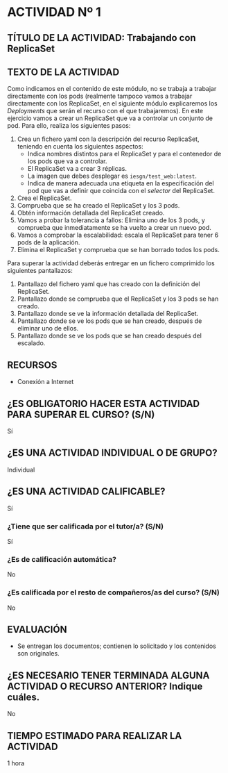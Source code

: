 # ACTIVIDAD Nº 1

## TÍTULO DE LA ACTIVIDAD: Trabajando con ReplicaSet

## TEXTO DE LA ACTIVIDAD

Como indicamos en el contenido de este módulo, no se trabaja  a trabajar directamente con los pods (realmente tampoco vamos a trabajar directamente con los ReplicaSet, en el siguiente módulo explicaremos los *Deployments* que serán el recurso con el que trabajaremos).  En este ejercicio vamos a crear un ReplicaSet que va a controlar un conjunto de pod. Para ello, realiza los siguientes pasos:

1. Crea un fichero yaml con la descripción del recurso ReplicaSet, teniendo en cuenta los siguientes aspectos:
    * Indica nombres distintos para el ReplicaSet y para el contenedor de los pods que va a controlar.
    * El ReplicaSet va a crear 3 réplicas.
    * La imagen que debes desplegar es `iesgn/test_web:latest`.
    * Indica de manera adecuada una etiqueta en la especificación del pod que vas a definir que coincida con el *selector* del ReplicaSet.
2. Crea el ReplicaSet.
3. Comprueba que se ha creado el ReplicaSet y los 3 pods.
4. Obtén información detallada del ReplicaSet creado.
5. Vamos a probar la tolerancia a fallos: Elimina uno de los 3 pods, y comprueba que inmediatamente se ha vuelto a crear un nuevo pod.
6. Vamos a comprobar la escalabilidad: escala el ReplicaSet para tener 6 pods de la aplicación.
7. Elimina el ReplicaSet y comprueba que se han borrado todos los pods.

Para superar la actividad deberás entregar en un fichero comprimido los siguientes pantallazos:

1. Pantallazo del fichero yaml que has creado con la definición del ReplicaSet.
2. Pantallazo donde se comprueba que el ReplicaSet y los 3 pods se han creado.
3. Pantallazo donde se ve la información detallada del ReplicaSet.
4. Pantallazo donde se ve los pods que se han creado, después de eliminar uno de ellos.
5. Pantallazo donde se ve los pods que se han creado después del escalado.

## RECURSOS

* Conexión a Internet

## ¿ES OBLIGATORIO HACER ESTA ACTIVIDAD PARA SUPERAR EL CURSO? (S/N)

Sí

## ¿ES UNA ACTIVIDAD INDIVIDUAL O DE GRUPO?

Individual

## ¿ES UNA ACTIVIDAD CALIFICABLE?

Sí

### ¿Tiene que ser calificada por el tutor/a? (S/N)

Sí

### ¿Es de calificación automática?

No

### ¿Es calificada por el resto de compañeros/as del curso? (S/N)

No

## EVALUACIÓN

* Se entregan los documentos; contienen lo solicitado y los contenidos son originales.

## ¿ES NECESARIO TENER TERMINADA ALGUNA ACTIVIDAD O RECURSO ANTERIOR? Indique cuáles.

No

## TIEMPO ESTIMADO PARA REALIZAR LA ACTIVIDAD

1 hora
